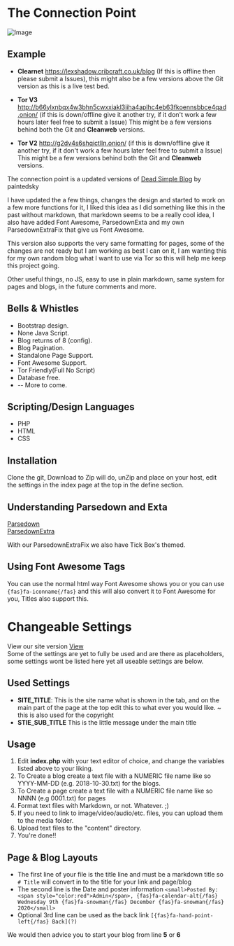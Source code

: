 # The Connection Point
![Image](https://i.imgur.com/Dxlry4v.png)

## Example
 * **Clearnet** https://lexshadow.cribcraft.co.uk/blog (If this is offline then please submit a Issues), this might also be a few versions above the Git version as this is a live test bed.
* **Tor V3** http://b66ylxnbqx4w3bhn5cwxxiakl3iiha4aplhc4eb63fkoennsbbce4qad.onion/ (if this is down/offline give it another try, if it don't work a few hours later feel free to submit a Issue) This might be a few versions behind both the Git and **Cleanweb** versions.

* **Tor V2** http://g2dv4s6shqictlln.onion/ (if this is down/offline give it another try, if it don't work a few hours later feel free to submit a Issue) This might be a few versions behind both the Git and **Cleanweb** versions.


The connection point is a updated versions of [Dead Simple Blog](https://github.com/paintedsky/dead-simple-blog) by paintedsky

I have updated the a few things, changes the design and started to work on a few more functions for it, I liked this idea as I did something like
this in the past without markdown, that markdown seems to be a really cool idea, I also have added Font Awesome, ParsedownExta and my own ParsedownExtraFix
that give us Font Awesome.

This version also supports the very same formatting for pages, some of the changes are not ready but I am working as best I can on it, I am wanting this for my own
random blog what I want to use via Tor so this will help me keep this project going.

Other useful things, no JS, easy to use in plain markdown, same system for pages and blogs, in the future comments and more.

## Bells & Whistles
* Bootstrap design.
* None Java Script.
* Blog returns of 8 (config).
* Blog Pagination.
* Standalone Page Support.
* Font Awesome Support.
* Tor Friendly(Full No Script)
* Database free.
*  -- More to come.

## Scripting/Design Languages
* PHP
* HTML
* CSS

## Installation

Clone the git, Download to Zip will do, unZip and place on your host, edit the settings in the index page at the top
in the define section.

## Understanding Parsedown and Exta
[Parsedown](https://parsedown.org/demo)  
[ParsedownExtra](https://parsedown.org/extra/)  

With our ParsedownExtraFix we also have Tick Box's themed.


## Using Font Awesome Tags
You can use the normal html way Font Awesome shows you or you can use `{fas}fa-iconname{/fas}` and this will also convert
it to Font Awesome for you, Titles also support this.

# Changeable Settings 
View our site version [View](https://lexshadow.cribcraft.co.uk/blog/?post=0003.txt)  
Some of the settings are yet to fully be used and are there as placeholders, some settings wont be listed here yet
all useable settings are below.
## Used Settings
* **SITE_TITLE**: This is the site name what is shown in the tab, and on the main part of the page at the top
edit this to what ever you would like. ~ this is also used for the copyright
* **STIE_SUB_TITLE** This is the little message under the main title

## Usage

1. Edit **index.php** with your text editor of choice, and change the variables listed above to your liking.
2. To Create a blog create a text file with a NUMERIC file name like so YYYY-MM-DD (e.g. 2018-10-30.txt) for the blogs.
3. To Create a page create a text file with a NUMERIC file name like so NNNN (e.g 0001.txt) for pages
4. Format text files with Markdown, or not. Whatever. ;)
5. If you need to link to image/video/audio/etc. files, you can upload them to the media folder.
6. Upload text files to the "content" directory.
7. You're done!!



## Page & Blog Layouts
* The first line of your file is the title line and must be a markdown title so `# Title` will convert in to the title for your link and page/blog
* The second line is the Date and poster information `<small>Posted By: <span style="color:red">Admin</span>, {fas}fa-calendar-alt{/fas} Wednesday 9th {fas}fa-snowman{/fas} December {fas}fa-snowman{/fas} 2020</small>  `
* Optional 3rd line can be used as the back link `[{fas}fa-hand-point-left{/fas} Back](?)`

We would then advice you to start your blog from line **5** or **6**
